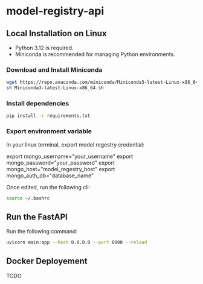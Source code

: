 # model-registry-api

## Local Installation on Linux
- Python 3.12 is required.
- Miniconda is recommended for managing Python environments.
### Download and Install Miniconda

```Bash
wget https://repo.anaconda.com/miniconda/Miniconda3-latest-Linux-x86_64.sh
sh Miniconda3-latest-Linux-x86_64.sh
```

### Install dependencies

```Bash
pip install -r requirements.txt
```

### Export environment variable
In your linux terminal, export model regestry credential:

export mongo_username="your_username"
export mongo_password="your_password"
export mongo_host="model_regestry_host"
export mongo_auth_db="database_name"

Once edited, run the following cli:

```Bash
source ~/.bashrc
```

## Run the FastAPI

Run the following command:

```Bash
uvicorn main:app --host 0.0.0.0 --port 8000 --reload
```
## Docker Deployement

TODO
